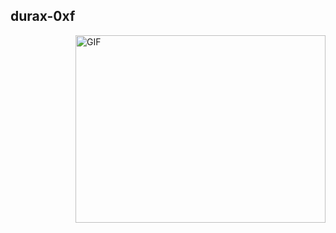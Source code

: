 ## durax-0xf

<img align="right" alt="GIF" src="https://media.tenor.com/EKZFHLwsLRQAAAAC/bgl-skill-issue.gif" width="400" height="300" />

